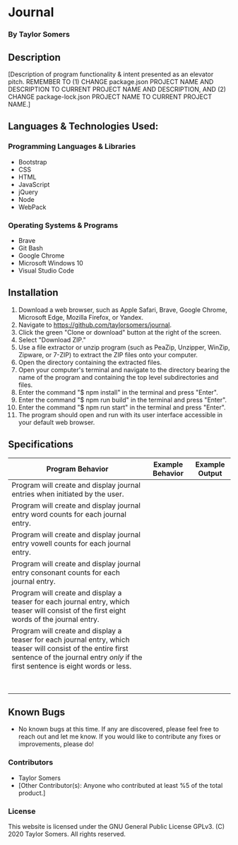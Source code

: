 # Journal

  ### By Taylor Somers

## Description

  [Description of program functionality & intent presented as an elevator pitch. REMEMBER TO (1) CHANGE package.json PROJECT NAME AND DESCRIPTION TO CURRENT PROJECT NAME AND DESCRIPTION, AND (2) CHANGE package-lock.json PROJECT NAME TO CURRENT PROJECT NAME.]

## Languages & Technologies Used:

  ### Programming Languages & Libraries
  * Bootstrap
  * CSS
  * HTML
  * JavaScript
  * jQuery
  * Node
  * WebPack

  ### Operating Systems & Programs
  * Brave
  * Git Bash
  * Google Chrome
  * Microsoft Windows 10
  * Visual Studio Code

## Installation

  1.  Download a web browser, such as Apple Safari, Brave, Google Chrome, Microsoft Edge, Mozilla Firefox, or Yandex.
  2.  Navigate to https://github.com/taylorsomers/journal.
  3.  Click the green "Clone or download" button at the right of the screen.
  4.  Select "Download ZIP."
  5.  Use a file extractor or unzip program (such as PeaZip, Unzipper, WinZip, Zipware, or 7-ZIP) to extract the ZIP files onto your computer.
  6.  Open the directory containing the extracted files.
  7.  Open your computer's terminal and navigate to the directory bearing the name of the program and containing the top level subdirectories and files.
  8.  Enter the command "$ npm install" in the terminal and press "Enter".
  9.  Enter the command "$ npm run build" in the terminal and press "Enter".
  10. Enter the command "$ npm run start" in the terminal and press "Enter".
  11. The program should open and run with its user interface accessible in your default web browser.

## Specifications

  | Program Behavior | Example Behavior | Example Output |
  |---|---|---|
  | Program will create and display journal entries when initiated by the user. |  |  |
  | Program will create and display journal entry word counts for each journal entry. |  |  |
  | Program will create and display journal entry vowell counts for each journal entry. |  |  |
  | Program will create and display journal entry consonant counts for each journal entry. |  |  |
  | Program will create and display a teaser for each journal entry, which teaser will consist of the first eight words of the journal entry. |  |  |
  | Program will create and display a teaser for each journal entry, which teaser will consist of the entire first sentence of the journal entry *only* if the first sentence is eight words or less. |  |  |
  |  |  |  |
  |  |  |  |
  |  |  |  |
  |  |  |  |
  |  |  |  |
  |  |  |  |
  |  |  |  |
  |  |  |  |

## Known Bugs

  * No known bugs at this time. If any are discovered, please feel free to reach out and let me know. If you would like to contribute any fixes or improvements, please do!

### Contributors

  * Taylor Somers
  * [Other Contributor(s): Anyone who contributed at least %5 of the total product.]

### License

This website is licensed under the GNU General Public License GPLv3. (C) 2020 Taylor Somers. All rights reserved.